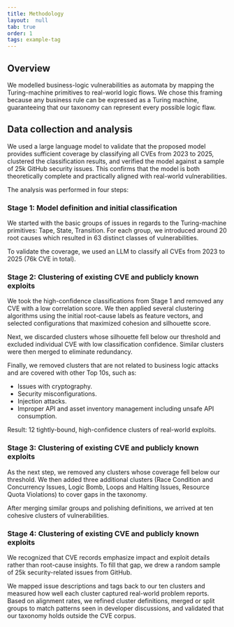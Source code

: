 ```yaml
---
title: Methodology
layout:  null
tab: true
order: 1
tags: example-tag
---
```


## Overview

We modelled business-logic vulnerabilities as automata by mapping the Turing-machine primitives to real-world logic flows.
We chose this framing because any business rule can be expressed as a Turing machine, guaranteeing that our taxonomy can
represent every possible logic flaw.

## Data collection and analysis

We used a large language model to validate that the proposed model provides sufficient coverage by classifying all CVEs
from 2023 to 2025, clustered the classification results, and verified the model against a sample of 25k GitHub security
issues. This confirms that the model is both theoretically complete and practically aligned with real-world vulnerabilities.

The analysis was performed in four steps:

### Stage 1: Model definition and initial classification

We started with the basic groups of issues in regards to the Turing-machine primitives: Tape, State, Transition. For each
group, we introduced around 20 root causes which resulted in 63 distinct classes of vulnerabilities.

To validate the coverage, we used an LLM to classify all CVEs from 2023 to 2025 (76k CVE in total).

### Stage 2: Clustering of existing CVE and publicly known exploits

We took the high-confidence classifications from Stage 1 and removed any CVE with a low correlation score. We then applied
several clustering algorithms using the initial root-cause labels as feature vectors, and selected configurations that maximized
cohesion and silhouette score.

Next, we discarded clusters whose silhouette fell below our threshold and excluded individual CVE with low classification
confidence. Similar clusters were then merged to eliminate redundancy.

Finally, we removed clusters that are not related to business logic attacks and are covered with other Top 10s, such as:
- Issues with cryptography.
- Security misconfigurations.
- Injection attacks.
- Improper API and asset inventory management including unsafe API consumption.

Result: 12 tightly-bound, high-confidence clusters of real-world exploits.

### Stage 3: Clustering of existing CVE and publicly known exploits

As the next step, we removed any clusters whose coverage fell below our threshold. We then added three additional clusters
(Race Condition and Concurrency Issues, Logic Bomb, Loops and Halting Issues, Resource Quota Violations) to cover gaps in
the taxonomy.

After merging similar groups and polishing definitions, we arrived at ten cohesive clusters of vulnerabilities.

### Stage 4: Clustering of existing CVE and publicly known exploits

We recognized that CVE records emphasize impact and exploit details rather than root-cause insights. To fill that gap, we
drew a random sample of 25k security-related issues from GitHub.

We mapped issue descriptions and tags back to our ten clusters and measured how well each cluster captured real-world problem
reports. Based on alignment rates, we refined cluster definitions, merged or split groups to match patterns seen in developer
discussions, and validated that our taxonomy holds outside the CVE corpus.